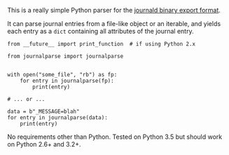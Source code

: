 This is a really simple Python parser for the [journald binary export format](http://www.freedesktop.org/wiki/Software/systemd/export/).

It can parse journal entries from a file-like object or an iterable, and yields each entry as a `dict` containing all attributes of the journal entry.

    from __future__ import print_function  # if using Python 2.x

    from journalparse import journalparse


    with open("some_file", "rb") as fp:
        for entry in journalparse(fp):
            print(entry)

    # ... or ...

    data = b"_MESSAGE=blah"
    for entry in journalparse(data):
        print(entry)

No requirements other than Python. Tested on Python 3.5 but should work on Python 2.6+ and 3.2+.
